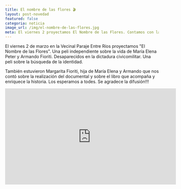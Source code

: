 ```yaml
---
title: El nombre de las flores 🎬
layout: post-novedad
featured: false
categoria: noticia
image_url: /img/el-nombre-de-las-flores.jpg
meta: El viernes 2 proyectamos El Nombre de las Flores. Contamos con la participación de los realizadores de esta historia.
---
```


<p>
	El viernes 2 de marzo en la Vecinal Paraje Entre Ríos proyectamos "El Nombre de las Flores". Una peli independiente sobre la vida de María Elena Peter y Armando Fioriti. Desaparecidos en la dictadura civicomilitar. Una peli sobre la búsqueda de la identidad.
</p>

<p>También estuvieron Margarita Fioriti, hija de María Elena y Armando que nos contó sobre la realización del documental y sobre el libro que acompaña y enriquece la historia. Los esperamos a todes. Se agradece la difusión!!!</p>


<iframe width="560" height="315" src="https://www.youtube.com/embed/t07JcpDfHcU" frameborder="0" allow="autoplay; encrypted-media" allowfullscreen></iframe>
